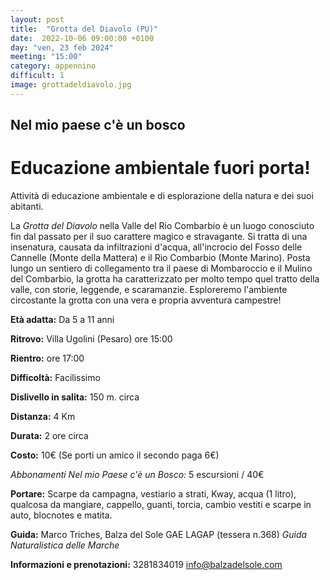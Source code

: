 ```yaml
---
layout: post
title:  "Grotta del Diavolo (PU)"
date:  2022-10-06 09:00:00 +0100
day: "ven, 23 feb 2024"
meeting: "15:00"
category: appennino 
difficult: 1
image: grottadeldiavolo.jpg
---
```


## Nel mio paese c'è un bosco
# Educazione ambientale fuori porta! 

Attività di educazione ambientale e di esplorazione della natura e dei suoi abitanti.

La *Grotta del Diavolo* nella Valle del Rio Combarbio è un luogo conosciuto fin dal passato per il suo carattere magico e stravagante. Si tratta di una insenatura, causata da infiltrazioni d'acqua, all'incrocio del Fosso delle Cannelle (Monte della Mattera) e il Rio Combarbio (Monte Marino).
Posta lungo un sentiero di collegamento tra il paese di Mombaroccio e il Mulino del Combarbio, la grotta ha caratterizzato per molto tempo quel tratto della valle, con storie, leggende, e scaramanzie.
Esploreremo l'ambiente circostante la grotta con una vera e propria avventura campestre!

**Età adatta:** Da 5 a 11 anni 

**Ritrovo:** Villa Ugolini (Pesaro) ore 15:00

**Rientro:** ore 17:00 

**Difficoltà:** Facilissimo 

**Dislivello in salita:**  150 m. circa

**Distanza:** 4 Km

**Durata:** 2 ore circa

**Costo:** 10€ (Se porti un amico il secondo paga 6€)

*Abbonamenti Nel mio Paese c'è un Bosco:* 5 escursioni / 40€

**Portare:** Scarpe da campagna, vestiario a strati, Kway, acqua (1 litro), qualcosa da mangiare, cappello, guanti, torcia, cambio vestiti e scarpe in auto, blocnotes e matita. 

**Guida:** Marco Triches, Balza del Sole GAE LAGAP (tessera n.368)
*Guida Naturalistica delle Marche*

**Informazioni e prenotazioni:** 3281834019 info@balzadelsole.com
